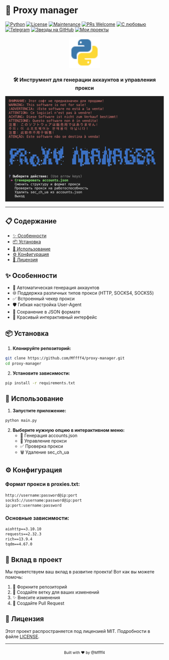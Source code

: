 # 🚀 Proxy manager

[![Python](https://img.shields.io/badge/Python-3.8%2B-blue.svg)](https://www.python.org/downloads/)
[![License](https://img.shields.io/badge/license-MIT-green.svg)](https://opensource.org/licenses/MIT)
[![Maintenance](https://img.shields.io/badge/Поддержка-да-brightgreen.svg)](https://github.com/Mffff4/proxy-manager/graphs/commit-activity)
[![PRs Welcome](https://img.shields.io/badge/PRs-приветствуются-brightgreen.svg)](http://makeapullrequest.com)
[![С любовью](https://img.shields.io/badge/С%20любовью-❤-red.svg)](https://github.com/Mffff4)
[![Telegram](https://img.shields.io/badge/Telegram-канал-blue.svg)](https://t.me/mainecode)
[![Звезды на GitHub](https://img.shields.io/github/stars/Mffff4/proxy-manager?style=social)](https://github.com/Mffff4/proxy-manager)
[![Мои проекты](https://img.shields.io/badge/Мои%20проекты-🔗-blue)](https://github.com/Mffff4)

<div align="center">
  <img src="https://raw.githubusercontent.com/PKief/vscode-material-icon-theme/main/icons/python.svg" width="100" />
  
  <h3>🛠 Инструмент для генерации аккаунтов и управления прокси</h3>
</div>

<div align="center">
  <img src="assets/preview.png" alt="Preview" width="800" />
</div>

---

## 📋 Содержание

- [✨ Особенности](#-особенности)
- [📦 Установка](#-установка)
- [🚀 Использование](#-использование)
- [⚙️ Конфигурация](#-конфигурация)
- [📄 Лицензия](#-лицензия)

## ✨ Особенности

- 🔄 Автоматическая генерация аккаунтов
- 🌐 Поддержка различных типов прокси (HTTP, SOCKS4, SOCKS5)
- ✅ Встроенный чекер прокси
- 🛡️ Гибкая настройка User-Agent
- 💾 Сохранение в JSON формате
- 🎨 Красивый интерактивный интерфейс

## 📦 Установка

1. **Клонируйте репозиторий:**
```bash
git clone https://github.com/Mffff4/proxy-manager.git
cd proxy-manager
```

2. **Установите зависимости:**
```bash
pip install -r requirements.txt
```

## 🚀 Использование

1. **Запустите приложение:**
```bash
python main.py
```

2. **Выберите нужную опцию в интерактивном меню:**
   - 📝 Генерация accounts.json
   - 🔄 Управление прокси
   - ✅ Проверка прокси
   - 🗑️ Удаление sec_ch_ua

## ⚙️ Конфигурация

### Формат прокси в proxies.txt:
```plaintext
http://username:password@ip:port
socks5://username:password@ip:port
ip:port:username:password
```

### Основные зависимости:
```plaintext
aiohttp==3.10.10
requests==2.32.3
rich==13.9.4
tqdm==4.67.0
```

## 🤝 Вклад в проект

Мы приветствуем ваш вклад в развитие проекта! Вот как вы можете помочь:

1. 🍴 Форкните репозиторий
2. 🔧 Создайте ветку для ваших изменений
3. ✨ Внесите изменения
4. 📝 Создайте Pull Request

## 📄 Лицензия

Этот проект распространяется под лицензией MIT. Подробности в файле [LICENSE](LICENSE).

---

<div align="center">
  <sub>Built with ❤️ by @Mffff4</sub>
</div>


